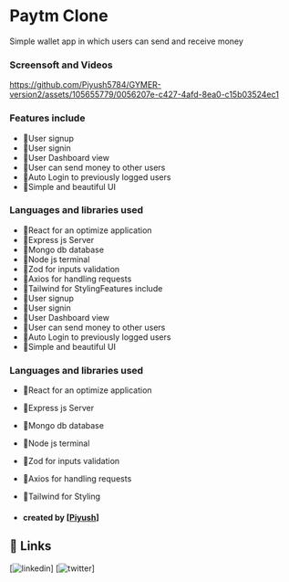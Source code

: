 
# Paytm Clone

Simple wallet app in which users can send and receive money 


### Screensoft and Videos
https://github.com/Piyush5784/GYMER-version2/assets/105655779/0056207e-c427-4afd-8ea0-c15b03524ec1

### Features include
- 🔹User signup
- 🔹User signin
- 🔹User Dashboard view
- 🔹User can send money to other users
- 🔹Auto Login to previously logged users
- 🔹Simple and beautiful UI

### Languages and libraries used
- 🔹React for an optimize application
- 🔹Express js Server
- 🔹Mongo db database
- 🔹Node js terminal
- 🔹Zod for inputs validation
- 🔹Axios for handling requests
- 🔹Tailwind for StylingFeatures include
- 🔹User signup
- 🔹User signin
- 🔹User Dashboard view
- 🔹User can send money to other users
- 🔹Auto Login to previously logged users
- 🔹Simple and beautiful UI

### Languages and libraries used
- 🔹React for an optimize application
- 🔹Express js Server
- 🔹Mongo db database
- 🔹Node js terminal
- 🔹Zod for inputs validation
- 🔹Axios for handling requests
- 🔹Tailwind for Styling

- #### created by [[Piyush](https://www.linkedin.com/in/piyush-kumar-jha-a29619239/)]

## 🔗 Links
[![linkedin](https://www.linkedin.com/in/piyush-kumar-jha-a29619239/)]
[![twitter](https://twitter.com/Piyush5784)]



